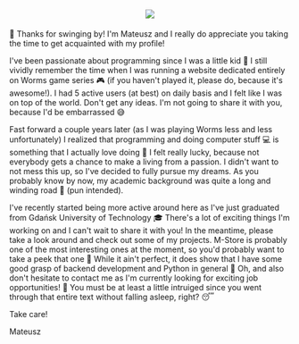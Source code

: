 <h1 align="center">
  <img src=https://user-images.githubusercontent.com/32812860/228994946-09781515-b6c1-4e54-8cbe-478e84c679c3.gif></img>
  </h1>
<p>👋 Thanks for swinging by! I'm Mateusz and I really do appreciate you taking the time to get acquainted with my profile!</p>
<p></p>
<p>I've been passionate about programming since I was a little kid 👶 I still vividly remember the time when I was running a website dedicated entirely on Worms game series 🎮 (if you haven't played it, please do, because it's awesome!). I had 5 active users (at best) on daily basis and I felt like I was on top of the world. Don't get any ideas. I'm not going to share it with you, because I'd be embarrassed 😅 </p>
<p>Fast forward a couple years later (as I was playing Worms less and less unfortunately) I realized that programming and doing computer stuff 💻 is something that I actually love doing 🤍 I felt really lucky, because not everybody gets a chance to make a living from a passion. I didn't want to not mess this up, so I've decided to fully pursue my dreams. As you probably know by now, my academic background was quite a long and winding road 🎹 (pun intended).</p>
  <p>I've recently started being more active around here as I've just graduated from Gdańsk University of Technology 🎓 There's a lot of exciting things I'm working on and I can't wait to share it with you! In the meantime, please take a look around and check out some of my projects. M-Store is probably one of the most interesting ones at the moment, so you'd probably want to take a peek that one 👀 While it ain't perfect, it does show that I have some good grasp of backend development and Python in general 🐍 Oh, and also don't hesitate to contact me as I'm currently looking for exciting job opportunities! 💼 You must be at least a little intruiged since you went through that entire text without falling asleep, right? 😴 </p>


Take care!
<p>Mateusz</p>
